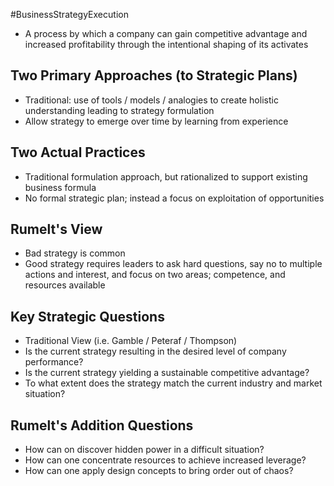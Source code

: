 #BusinessStrategyExecution
- A process by which a company can gain competitive advantage and increased profitability through the intentional shaping of its activates

## Two Primary Approaches (to Strategic Plans)
- Traditional: use of tools / models / analogies to create holistic understanding leading to strategy formulation
- Allow strategy to emerge over time by learning from experience

## Two Actual Practices
- Traditional formulation approach, but rationalized to support existing business formula
- No formal strategic plan; instead a focus on exploitation of opportunities 

## Rumelt's View
- Bad strategy is common
- Good strategy requires leaders to ask hard questions, say no to multiple actions and interest, and focus on two areas; competence, and resources available 

## Key Strategic Questions
- Traditional View (i.e. Gamble / Peteraf / Thompson)
- Is the current strategy resulting in the desired level of company performance?
- Is the current strategy yielding a sustainable competitive advantage?
- To what extent does the strategy match the current industry and market situation?

## Rumelt's Addition Questions
- How can on discover hidden power in a difficult situation?
- How can one concentrate resources to achieve increased leverage?
- How can one apply design concepts to bring order out of chaos?